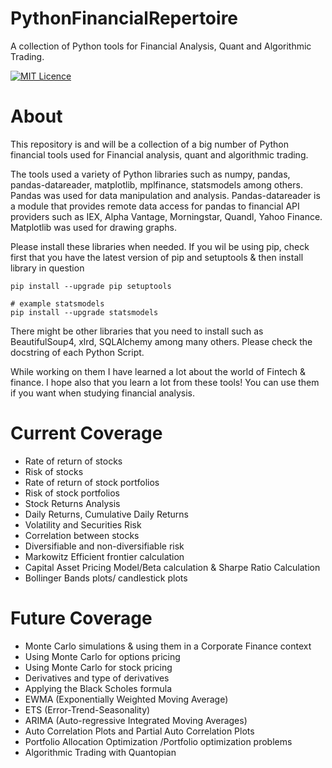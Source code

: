 # PythonFinancialRepertoire
A collection of Python tools for Financial Analysis, Quant and Algorithmic Trading.

[![MIT Licence](https://badges.frapsoft.com/os/mit/mit.png?v=103)](https://opensource.org/licenses/mit-license.php)
# About
This repository is and will be a collection of a big number of Python financial tools used for Financial analysis, quant and algorithmic trading.

The tools used a variety of Python libraries such as numpy, pandas, pandas-datareader, matplotlib, mplfinance, statsmodels among others. Pandas was used for data manipulation and analysis. Pandas-datareader is a module that provides remote data access for pandas to financial API providers such as IEX, Alpha Vantage, Morningstar, Quandl, Yahoo Finance. Matplotlib was used for drawing graphs.

Please install these libraries when needed. If you wil be using pip, check first that you have the latest version of pip and setuptools & then install library in question
```
pip install --upgrade pip setuptools

# example statsmodels
pip install --upgrade statsmodels
```
There might be other libraries that you need to install such as BeautifulSoup4, xlrd, SQLAlchemy among many others. Please check the docstring of each Python Script.

While working on them I have learned a lot about the world of Fintech & finance. I hope also that you learn a lot from these tools! You can use them if you want when studying financial analysis.

# Current Coverage
* Rate of return of stocks 
* Risk of stocks 
* Rate of return of stock portfolios
* Risk of stock portfolios 
* Stock Returns Analysis
* Daily Returns, Cumulative Daily Returns
* Volatility and Securities Risk
* Correlation between stocks
* Diversifiable and non-diversifiable risk
* Markowitz Efficient frontier calculation 
* Capital Asset Pricing Model/Beta calculation & Sharpe Ratio Calculation
* Bollinger Bands plots/ candlestick plots

# Future Coverage
* Monte Carlo simulations & using them in a Corporate Finance context
* Using Monte Carlo for options pricing  
* Using Monte Carlo for stock pricing  
* Derivatives and type of derivatives  
* Applying the Black Scholes formula  
* EWMA (Exponentially Weighted Moving Average)
* ETS (Error-Trend-Seasonality)
* ARIMA (Auto-regressive Integrated Moving Averages)
* Auto Correlation Plots and Partial Auto Correlation Plots
* Portfolio Allocation Optimization /Portfolio optimization problems
* Algorithmic Trading with Quantopian
